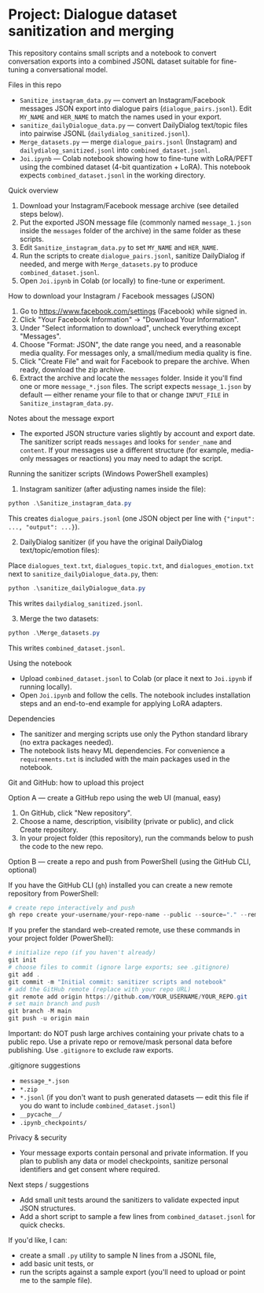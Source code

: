 # Project: Dialogue dataset sanitization and merging

This repository contains small scripts and a notebook to convert conversation exports into a combined JSONL dataset suitable for fine-tuning a conversational model.

Files in this repo

- `Sanitize_instagram_data.py` — convert an Instagram/Facebook messages JSON export into dialogue pairs (`dialogue_pairs.jsonl`). Edit `MY_NAME` and `HER_NAME` to match the names used in your export.
- `sanitize_dailyDialogue_data.py` — convert DailyDialog text/topic files into pairwise JSONL (`dailydialog_sanitized.jsonl`).
- `Merge_datasets.py` — merge `dialogue_pairs.jsonl` (Instagram) and `dailydialog_sanitized.jsonl` into `combined_dataset.jsonl`.
- `Joi.ipynb` — Colab notebook showing how to fine-tune with LoRA/PEFT using the combined dataset (4-bit quantization + LoRA). This notebook expects `combined_dataset.jsonl` in the working directory.

Quick overview

1. Download your Instagram/Facebook message archive (see detailed steps below).
2. Put the exported JSON message file (commonly named `message_1.json` inside the `messages` folder of the archive) in the same folder as these scripts.
3. Edit `Sanitize_instagram_data.py` to set `MY_NAME` and `HER_NAME`.
4. Run the scripts to create `dialogue_pairs.jsonl`, sanitize DailyDialog if needed, and merge with `Merge_datasets.py` to produce `combined_dataset.jsonl`.
5. Open `Joi.ipynb` in Colab (or locally) to fine-tune or experiment.

How to download your Instagram / Facebook messages (JSON)

1. Go to https://www.facebook.com/settings (Facebook) while signed in.
2. Click "Your Facebook Information" → "Download Your Information".
3. Under "Select information to download", uncheck everything except "Messages".
4. Choose "Format: JSON", the date range you need, and a reasonable media quality. For messages only, a small/medium media quality is fine.
5. Click "Create File" and wait for Facebook to prepare the archive. When ready, download the zip archive.
6. Extract the archive and locate the `messages` folder. Inside it you'll find one or more `message_*.json` files. The script expects `message_1.json` by default — either rename your file to that or change `INPUT_FILE` in `Sanitize_instagram_data.py`.

Notes about the message export

- The exported JSON structure varies slightly by account and export date. The sanitizer script reads `messages` and looks for `sender_name` and `content`. If your messages use a different structure (for example, media-only messages or reactions) you may need to adapt the script.

Running the sanitizer scripts (Windows PowerShell examples)

1. Instagram sanitizer (after adjusting names inside the file):

```powershell
python .\Sanitize_instagram_data.py
```

This creates `dialogue_pairs.jsonl` (one JSON object per line with `{"input": ..., "output": ...}`).

2. DailyDialog sanitizer (if you have the original DailyDialog text/topic/emotion files):

Place `dialogues_text.txt`, `dialogues_topic.txt`, and `dialogues_emotion.txt` next to `sanitize_dailyDialogue_data.py`, then:

```powershell
python .\sanitize_dailyDialogue_data.py
```

This writes `dailydialog_sanitized.jsonl`.

3. Merge the two datasets:

```powershell
python .\Merge_datasets.py
```

This writes `combined_dataset.jsonl`.

Using the notebook

- Upload `combined_dataset.jsonl` to Colab (or place it next to `Joi.ipynb` if running locally).
- Open `Joi.ipynb` and follow the cells. The notebook includes installation steps and an end-to-end example for applying LoRA adapters.

Dependencies

- The sanitizer and merging scripts use only the Python standard library (no extra packages needed).
- The notebook lists heavy ML dependencies. For convenience a `requirements.txt` is included with the main packages used in the notebook.

Git and GitHub: how to upload this project

Option A — create a GitHub repo using the web UI (manual, easy)

1. On GitHub, click "New repository".
2. Choose a name, description, visibility (private or public), and click Create repository.
3. In your project folder (this repository), run the commands below to push the code to the new repo.

Option B — create a repo and push from PowerShell (using the GitHub CLI, optional)

If you have the GitHub CLI (`gh`) installed you can create a new remote repository from PowerShell:

```powershell
# create repo interactively and push
gh repo create your-username/your-repo-name --public --source="." --remote=origin --push
```

If you prefer the standard web-created remote, use these commands in your project folder (PowerShell):

```powershell
# initialize repo (if you haven't already)
git init
# choose files to commit (ignore large exports; see .gitignore)
git add .
git commit -m "Initial commit: sanitizer scripts and notebook"
# add the GitHub remote (replace with your repo URL)
git remote add origin https://github.com/YOUR_USERNAME/YOUR_REPO.git
# set main branch and push
git branch -M main
git push -u origin main
```

Important: do NOT push large archives containing your private chats to a public repo. Use a private repo or remove/mask personal data before publishing. Use `.gitignore` to exclude raw exports.

.gitignore suggestions

- `message_*.json`
- `*.zip`
- `*.jsonl` (if you don't want to push generated datasets — edit this file if you do want to include `combined_dataset.jsonl`)
- `__pycache__/`
- `.ipynb_checkpoints/`

Privacy & security

- Your message exports contain personal and private information. If you plan to publish any data or model checkpoints, sanitize personal identifiers and get consent where required.

Next steps / suggestions

- Add small unit tests around the sanitizers to validate expected input JSON structures.
- Add a short script to sample a few lines from `combined_dataset.jsonl` for quick checks.

If you'd like, I can:

- create a small `.py` utility to sample N lines from a JSONL file,
- add basic unit tests, or
- run the scripts against a sample export (you'll need to upload or point me to the sample file).


